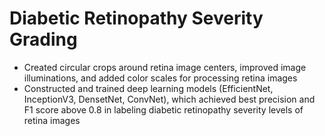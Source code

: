 # Diabetic Retinopathy Severity Grading
- Created circular crops around retina image centers, improved image illuminations, and added color scales for processing retina images
- Constructed and trained deep learning models (EfficientNet, InceptionV3, DensetNet, ConvNet), which achieved best precision and F1 score above 0.8 in labeling diabetic retinopathy severity levels of retina images
